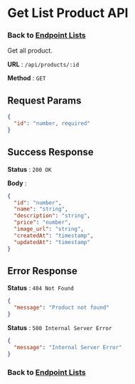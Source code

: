 # Get List Product API

### Back to [Endpoint Lists](../README.md)

Get all product.

**URL** : `/api/products/:id`

**Method** : `GET`

## Request Params

```json
{
  "id": "number, required"
}
```

## Success Response

**Status** : `200 OK`

**Body** :

```json
{
  "id": "number",
  "name": "string",
  "description": "string",
  "price": "number",
  "image_url": "string",
  "createdAt": "timestamp",
  "updatedAt": "timestamp"
}
```

## Error Response

**Status** : `404 Not Found`

```json
{
  "message": "Product not found"
}
```

**Status** : `500 Internal Server Error`

```json
{
  "message": "Internal Server Error"
}
```

### Back to [Endpoint Lists](../README.md)
